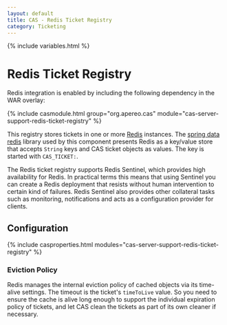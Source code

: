 ```yaml
---
layout: default
title: CAS - Redis Ticket Registry
category: Ticketing
---
```


{% include variables.html %}

# Redis Ticket Registry

Redis integration is enabled by including the following dependency in the WAR overlay:

{% include casmodule.html group="org.apereo.cas" module="cas-server-support-redis-ticket-registry" %}

This registry stores tickets in one or more [Redis](http://redis.io/) instances. The
[spring data redis](http://projects.spring.io/spring-data-redis/) library used by this component presents Redis as a
key/value store that accepts `String` keys and CAS ticket objects as values. The key is started with `CAS_TICKET:`.

The Redis ticket registry supports Redis Sentinel, which provides high availability for Redis. In practical terms this means that using Sentinel you can create a Redis deployment that resists without human intervention to certain kind of failures. Redis Sentinel also provides other collateral tasks such as monitoring, notifications and acts as a configuration provider for clients.

## Configuration

{% include casproperties.html modules="cas-server-support-redis-ticket-registry" %}

### Eviction Policy

Redis manages the internal eviction policy of cached objects via its time-alive settings.
The timeout is the ticket's `timeToLive` value. So you need to ensure the cache is alive long enough to support the
individual expiration policy of tickets, and let CAS clean the tickets as part of its own cleaner if necessary.
